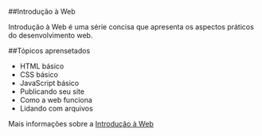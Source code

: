  ##Introdução à Web

 Introdução à Web é uma série concisa que apresenta os aspectos práticos do desenvolvimento web.

 ##Tópicos aprensetados

 - HTML básico
 - CSS básico
 - JavaScript básico
 - Publicando seu site
 - Como a web funciona
 - Lidando com arquivos

 Mais informações sobre a <a href="https://developer.mozilla.org/pt-BR/docs/Learn/Getting_started_with_the_web" target="_blank">Introdução à Web</a>
